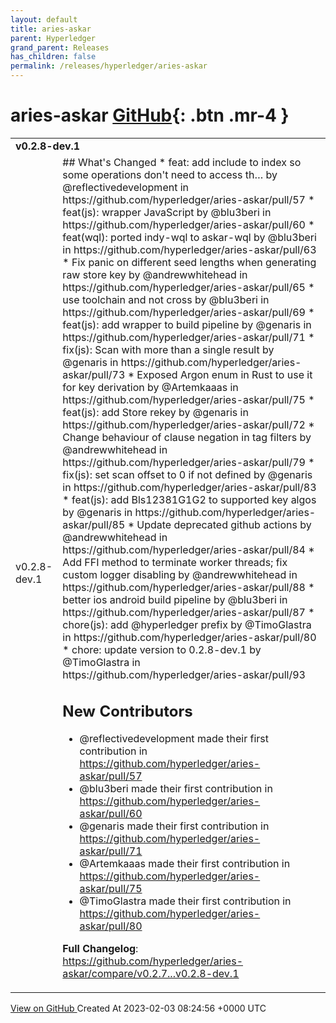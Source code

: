 ```yaml
---
layout: default
title: aries-askar
parent: Hyperledger
grand_parent: Releases
has_children: false
permalink: /releases/hyperledger/aries-askar
---
```


# aries-askar <span class="fs-3 right-align">[GitHub](https://github.com/hyperledger/aries-askar){: .btn .mr-4 }</span>


<div>
    <table>
        <tr>
            <td colspan="2">
                <b>
                    v0.2.8-dev.1
                </b>
            </td>
        </tr>
        <tr>
            <td>
                <span class="chip">
                    v0.2.8-dev.1
                </span>
            </td>
            <td>
                ## What's Changed
* feat: add include to index so some operations don't need to access th… by @reflectivedevelopment in https://github.com/hyperledger/aries-askar/pull/57
* feat(js): wrapper JavaScript by @blu3beri in https://github.com/hyperledger/aries-askar/pull/60
* feat(wql): ported indy-wql to askar-wql by @blu3beri in https://github.com/hyperledger/aries-askar/pull/63
* Fix panic on different seed lengths when generating raw store key by @andrewwhitehead in https://github.com/hyperledger/aries-askar/pull/65
* use toolchain and not cross by @blu3beri in https://github.com/hyperledger/aries-askar/pull/69
* feat(js): add wrapper to build pipeline by @genaris in https://github.com/hyperledger/aries-askar/pull/71
* fix(js): Scan with more than a single result by @genaris in https://github.com/hyperledger/aries-askar/pull/73
* Exposed Argon enum in Rust to use it for key derivation by @Artemkaaas in https://github.com/hyperledger/aries-askar/pull/75
* feat(js): add Store rekey by @genaris in https://github.com/hyperledger/aries-askar/pull/72
* Change behaviour of clause negation in tag filters by @andrewwhitehead in https://github.com/hyperledger/aries-askar/pull/79
* fix(js): set scan offset to 0 if not defined by @genaris in https://github.com/hyperledger/aries-askar/pull/83
* feat(js): add Bls12381G1G2 to supported key algos by @genaris in https://github.com/hyperledger/aries-askar/pull/85
* Update deprecated github actions by @andrewwhitehead in https://github.com/hyperledger/aries-askar/pull/84
* Add FFI method to terminate worker threads; fix custom logger disabling by @andrewwhitehead in https://github.com/hyperledger/aries-askar/pull/88
* better ios android build pipeline by @blu3beri in https://github.com/hyperledger/aries-askar/pull/87
* chore(js): add @hyperledger prefix by @TimoGlastra in https://github.com/hyperledger/aries-askar/pull/80
* chore: update version to 0.2.8-dev.1 by @TimoGlastra in https://github.com/hyperledger/aries-askar/pull/93

## New Contributors
* @reflectivedevelopment made their first contribution in https://github.com/hyperledger/aries-askar/pull/57
* @blu3beri made their first contribution in https://github.com/hyperledger/aries-askar/pull/60
* @genaris made their first contribution in https://github.com/hyperledger/aries-askar/pull/71
* @Artemkaaas made their first contribution in https://github.com/hyperledger/aries-askar/pull/75
* @TimoGlastra made their first contribution in https://github.com/hyperledger/aries-askar/pull/80

**Full Changelog**: https://github.com/hyperledger/aries-askar/compare/v0.2.7...v0.2.8-dev.1
            </td>
        </tr>
    </table>
    <a href="https://github.com/hyperledger/aries-askar/releases/tag/v0.2.8-dev.1" class=".btn">
        View on GitHub
    </a>
    <span class="right-align">
        Created At 2023-02-03 08:24:56 +0000 UTC
    </span>
</div>

